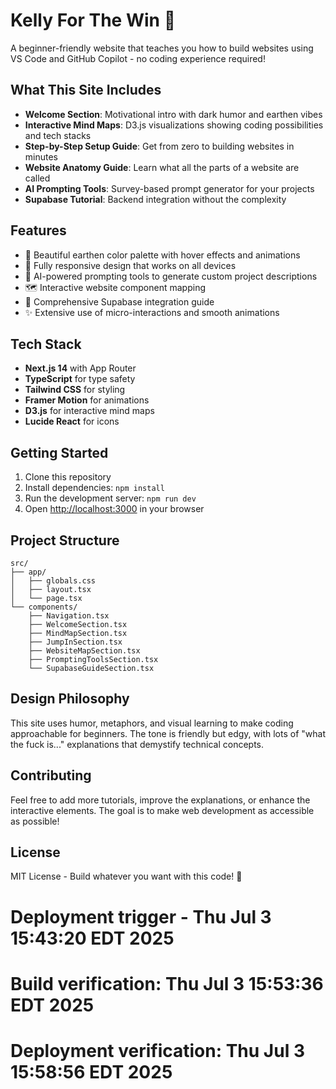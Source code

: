 # Kelly For The Win 👑

A beginner-friendly website that teaches you how to build websites using VS Code and GitHub Copilot - no coding experience required!

## What This Site Includes

- **Welcome Section**: Motivational intro with dark humor and earthen vibes
- **Interactive Mind Maps**: D3.js visualizations showing coding possibilities and tech stacks
- **Step-by-Step Setup Guide**: Get from zero to building websites in minutes
- **Website Anatomy Guide**: Learn what all the parts of a website are called
- **AI Prompting Tools**: Survey-based prompt generator for your projects  
- **Supabase Tutorial**: Backend integration without the complexity

## Features

- 🎨 Beautiful earthen color palette with hover effects and animations
- 📱 Fully responsive design that works on all devices
- 🤖 AI-powered prompting tools to generate custom project descriptions
- 🗺️ Interactive website component mapping
- 💾 Comprehensive Supabase integration guide
- ✨ Extensive use of micro-interactions and smooth animations

## Tech Stack

- **Next.js 14** with App Router
- **TypeScript** for type safety
- **Tailwind CSS** for styling
- **Framer Motion** for animations
- **D3.js** for interactive mind maps
- **Lucide React** for icons

## Getting Started

1. Clone this repository
2. Install dependencies: `npm install`
3. Run the development server: `npm run dev`
4. Open [http://localhost:3000](http://localhost:3000) in your browser

## Project Structure

```
src/
├── app/
│   ├── globals.css
│   ├── layout.tsx
│   └── page.tsx
└── components/
    ├── Navigation.tsx
    ├── WelcomeSection.tsx
    ├── MindMapSection.tsx
    ├── JumpInSection.tsx
    ├── WebsiteMapSection.tsx
    ├── PromptingToolsSection.tsx
    └── SupabaseGuideSection.tsx
```

## Design Philosophy

This site uses humor, metaphors, and visual learning to make coding approachable for beginners. The tone is friendly but edgy, with lots of "what the fuck is..." explanations that demystify technical concepts.

## Contributing

Feel free to add more tutorials, improve the explanations, or enhance the interactive elements. The goal is to make web development as accessible as possible!

## License

MIT License - Build whatever you want with this code! 🚀
# Deployment trigger - Thu Jul  3 15:43:20 EDT 2025
# Build verification: Thu Jul  3 15:53:36 EDT 2025
# Deployment verification: Thu Jul  3 15:58:56 EDT 2025
